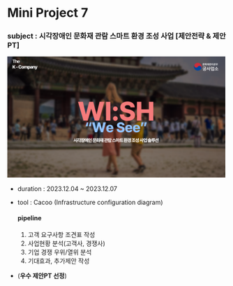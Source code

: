 
# Mini Project 7

### subject : 시각장애인 문화재 관람 스마트 환경 조성 사업 [제안전략 & 제안PT]

<img src='https://github.com/Choe-minsung/img/blob/e68cf968d43e30f7bc111dcbc47cdb9b47c23ebd/%EC%A0%9C%EC%95%88%EC%84%9C%EC%9E%91%EC%84%B1_thumbnail.png' width='500'/>

- duration : 2023.12.04 ~ 2023.12.07
- tool : Cacoo (Infrastructure configuration diagram)

  #### pipeline
  1. 고객 요구사항 조견표 작성
  2. 사업현황 분석(고객사, 경쟁사)
  3. 기업 경쟁 우위/열위 분석
  4. 기대효과, 추가제안 작성

- (**우수 제안PT 선정**)
